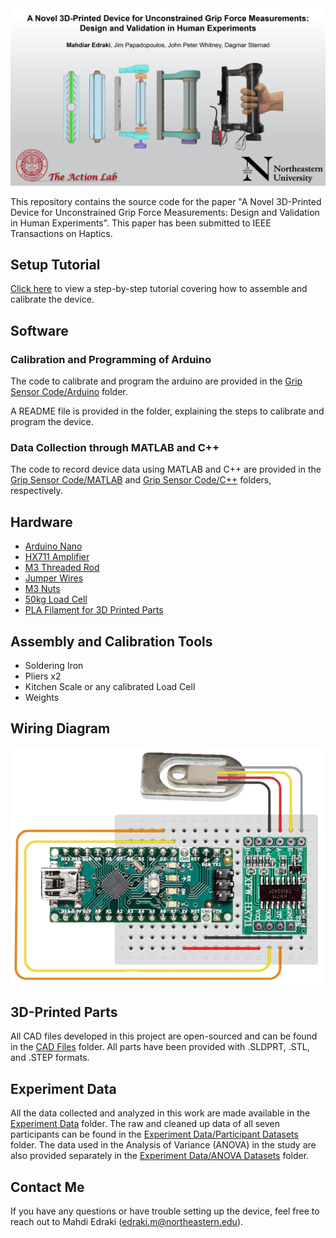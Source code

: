 <img src="Images/Cover Photo.png" alt="Cover Photo" width="\linewidth"/>

This repository contains the source code for the paper "A Novel 3D-Printed Device for Unconstrained Grip Force Measurements: Design and Validation in Human Experiments". This paper has been submitted to IEEE Transactions on Haptics.

## Setup Tutorial
[Click here](https://youtu.be/9uq_tFdBbcg?si=LtT3Q0BiFbUa_C0i) to view a step-by-step tutorial covering how to assemble and calibrate the device.

## Software
### Calibration and Programming of Arduino
The code to calibrate and program the arduino are provided in the [Grip Sensor Code/Arduino](https://github.com/mahdiaredraki/A-Novel-3D-Printed-Device-for-Unconstrained-Grip-Force-Measurements/tree/main/Grip%20Sensor%20Code/Arduino) folder. 

A README file is provided in the folder, explaining the steps to calibrate and program the device.

### Data Collection through MATLAB and C++
The code to record device data using MATLAB and C++ are provided in the [Grip Sensor Code/MATLAB](https://github.com/mahdiaredraki/A-Novel-3D-Printed-Device-for-Unconstrained-Grip-Force-Measurements/tree/main/Grip%20Sensor%20Code/MATLAB) and [Grip Sensor Code/C++](https://github.com/mahdiaredraki/A-Novel-3D-Printed-Device-for-Unconstrained-Grip-Force-Measurements/tree/main/Grip%20Sensor%20Code/C%2B%2B) folders, respectively.

## Hardware
* [Arduino Nano](https://a.co/d/btdwUGS)
* [HX711 Amplifier](https://a.co/d/b6gcvBy)
* [M3 Threaded Rod](https://a.co/d/1BYGkEt)
* [Jumper Wires](https://a.co/d/3KskUcE)
* [M3 Nuts](https://a.co/d/6aupH7b)
* [50kg Load Cell](https://www.aliexpress.us/item/3256803506004709.html?spm=a2g0o.order_list.order_list_main.5.53731802Mkq9Dp&gatewayAdapt=glo2usa)
* [PLA Filament for 3D Printed Parts](https://a.co/d/9uJcKfV) 

## Assembly and Calibration Tools
* Soldering Iron
* Pliers x2
* Kitchen Scale or any calibrated Load Cell
* Weights

## Wiring Diagram
<img src="Images/Circuit Design.PNG" alt="Circuit Design" width="\linewidth"/>

## 3D-Printed Parts
All CAD files developed in this project are open-sourced and can be found in the [CAD Files](https://github.com/mahdiaredraki/A-Novel-3D-Printed-Device-for-Unconstrained-Grip-Force-Measurements/tree/main/CAD%20Files) folder. All parts have been provided with .SLDPRT, .STL, and .STEP formats.

## Experiment Data
All the data collected and analyzed in this work are made available in the [Experiment Data](https://github.com/mahdiaredraki/A-Novel-3D-Printed-Device-for-Unconstrained-Grip-Force-Measurements/tree/main/Experiment%20Data) folder. The raw and cleaned up data of all seven participants can be found in the [Experiment Data/Participant Datasets](https://github.com/mahdiaredraki/A-Novel-3D-Printed-Device-for-Unconstrained-Grip-Force-Measurements/tree/main/Experiment%20Data/Participant%20Datasets) folder. The data used in the Analysis of Variance (ANOVA) in the study are also provided separately in the [Experiment Data/ANOVA Datasets](https://github.com/mahdiaredraki/A-Novel-3D-Printed-Device-for-Unconstrained-Grip-Force-Measurements/tree/main/Experiment%20Data/ANOVA%20Datasets) folder. 

## Contact Me
If you have any questions or have trouble setting up the device, feel free to reach out to Mahdi Edraki (edraki.m@northeastern.edu).
